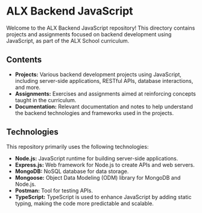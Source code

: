 # ALX Backend JavaScript

Welcome to the ALX Backend JavaScript repository! This directory contains projects and assignments focused on backend development using JavaScript, as part of the ALX School curriculum.


## Contents

- **Projects:** Various backend development projects using JavaScript, including server-side applications, RESTful APIs, database interactions, and more.
- **Assignments:** Exercises and assignments aimed at reinforcing concepts taught in the curriculum.
- **Documentation:** Relevant documentation and notes to help understand the backend technologies and frameworks used in the projects.

## Technologies

This repository primarily uses the following technologies:

- **Node.js:** JavaScript runtime for building server-side applications.
- **Express.js:** Web framework for Node.js to create APIs and web servers.
- **MongoDB:** NoSQL database for data storage.
- **Mongoose:** Object Data Modeling (ODM) library for MongoDB and Node.js.
- **Postman:** Tool for testing APIs.
- **TypeScript:** TypeScript is used to enhance JavaScript by adding static typing, making the code more predictable and scalable.

